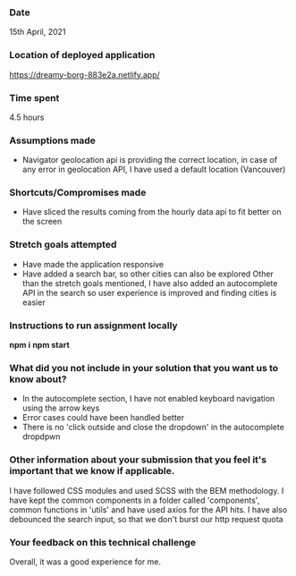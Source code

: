 ### Date
15th April, 2021

### Location of deployed application
https://dreamy-borg-883e2a.netlify.app/

### Time spent
4.5 hours

### Assumptions made
* Navigator geolocation api is providing the correct location, in case of any error in geolocation API, I have used a default location (Vancouver)

### Shortcuts/Compromises made
* Have sliced the results coming from the hourly data api to fit better on the screen

### Stretch goals attempted
* Have made the application responsive
* Have added a search bar, so other cities can also be explored
Other than the stretch goals mentioned, I have also added an autocomplete API in the search so user experience is improved and finding cities is easier

### Instructions to run assignment locally
**npm i**
**npm start**

### What did you not include in your solution that you want us to know about?
* In the autocomplete section, I have not enabled keyboard navigation using the arrow keys
* Error cases could have been handled better
* There is no 'click outside and close the dropdown' in the autocomplete dropdpwn

### Other information about your submission that you feel it's important that we know if applicable.
I have followed CSS modules and used SCSS with the BEM methodology. I have kept the common components in a folder called 'components', common functions in 'utils' and have used axios for the API hits. I have also debounced the search input, so that we don't burst our http request quota

### Your feedback on this technical challenge
Overall, it was a good experience for me.